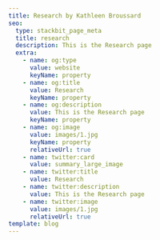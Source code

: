 ```yaml
---
title: Research by Kathleen Broussard
seo:
  type: stackbit_page_meta
  title: research
  description: This is the Research page
  extra:
    - name: og:type
      value: website
      keyName: property
    - name: og:title
      value: Research
      keyName: property
    - name: og:description
      value: This is the Research page
      keyName: property
    - name: og:image
      value: images/1.jpg
      keyName: property
      relativeUrl: true
    - name: twitter:card
      value: summary_large_image
    - name: twitter:title
      value: Research
    - name: twitter:description
      value: This is the Research page
    - name: twitter:image
      value: images/1.jpg
      relativeUrl: true
template: blog
---
```

